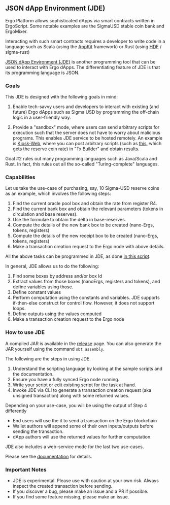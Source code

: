 ## JSON dApp Environment (JDE) 

Ergo Platform allows sophisticated dApps via smart contracts written in ErgoScript. Some notable examples are the SigmaUSD stable coin bank and ErgoMixer. 

Interacting with such smart contracts requires a developer to write code in a language such as Scala (using the [AppKit](appkit.md) framework) or Rust (using [HDF](headless.md) / sigma-rust)

[JSON dApp Environment (JDE)](https://github.com/ergoplatform/ergo-jde) is another programming tool that can be used to interact with Ergo dApps. The differentiating feature of JDE is that its programming language is JSON.

### Goals

This JDE is designed with the following goals in mind:

1. Enable tech-savvy users and developers to interact with existing (and future) Ergo dApps such as Sigma USD by programming the off-chain logic in a user-friendly way. 
 
2. Provide a "sandbox" mode, where users can send arbitrary scripts for execution such that the server does not have to worry about malicious programs. This enables JDE service to be hosted remotely. An example is [Kiosk-Web](https://kioskweb.org/session/#kiosk.Wallet.txBuilder), where you can post arbitrary scripts (such as [this](https://raw.githubusercontent.com/ergoplatform/ergo-jde/main/sample-scripts/getReserveCoinInfo.json), which gets the reserve coin rate) in "Tx Builder" and obtain results.

Goal #2 rules out many programming languages such as Java/Scala and Rust. In fact, this rules out all the so-called "Turing-complete" languages.

### Capabilities

Let us take the use-case of purchasing, say, 10 Sigma-USD reserve coins as an example, which involves the following steps: 
   1. Find the current oracle pool box and obtain the rate from register R4.
   2. Find the current bank box and obtain the relevant parameters (tokens in circulation and base reserves).
   3. Use the formulae to obtain the delta in base-reserves. 
   4. Compute the details of the new bank box to be created (nano-Ergs, tokens, registers)
   5. Compute the details of the new receipt box to be created (nano-Ergs, tokens, registers)
   6. Make a transaction creation request to the Ergo node with above details. 

All the above tasks can be programmed in JDE, as done [in this script](https://raw.githubusercontent.com/ergoplatform/ergo-jde/main/sample-scripts/mintReserveCoinAdvanced.json).  

In general, JDE allows us to do the following:
1. Find some boxes by address and/or box Id
2. Extract values from those boxes (nanoErgs, registers and tokens), and define variables using those.
3. Define constant values
4. Perform computation using the constants and variables. JDE supports if-then-else construct for control flow. However, it does not support loops. 
5. Define outputs using the values computed
6. Make a transaction creation request to the Ergo node

### How to use JDE

A compiled JAR is available in the [release](https://github.com/ergoplatform/ergo-jde/releases) page. You can also generate the JAR yourself using the command `sbt assembly`. 

The following are the steps in using JDE. 
1. Understand the scripting language by looking at the sample scripts and the documentation.
2. Ensure you have a fully synced Ergo node running.
3. Write your script or edit existing script for the task at hand.
4. Invoke JDE via CLI to generate a transaction creation request (aka unsigned transaction) along with some returned values.

Depending on your use-case, you will be using the output of Step 4 differently

- End users will use the it to send a transaction on the Ergo blockchain
- Wallet authors will append some of their own inputs/outputs before sending the transaction.
- dApp authors will use the returned values for further computation.

JDE also includes a web-service mode for the last two use-cases. 

Please see the [documentation](https://github.com/ergoplatform/ergo-jde/blob/main/readme.md) for details. 

### Important Notes
- JDE is experimental. Please use with caution at your own risk. Always inspect the created transaction before sending. 
- If you discover a bug, please make an issue and a PR if possible. 
- If you find some feature missing, please make an issue.